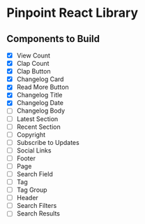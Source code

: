 # Pinpoint React Library

## Components to Build

-  [x] View Count
-  [x] Clap Count
-  [x] Clap Button
-  [x] Changelog Card
-  [x] Read More Button
-  [x] Changelog Title
-  [x] Changelog Date
-  [ ] Changelog Body
-  [ ] Latest Section
-  [ ] Recent Section
-  [ ] Copyright
-  [ ] Subscribe to Updates
-  [ ] Social Links
-  [ ] Footer
-  [ ] Page
-  [ ] Search Field
-  [ ] Tag
-  [ ] Tag Group
-  [ ] Header
-  [ ] Search Filters
-  [ ] Search Results
